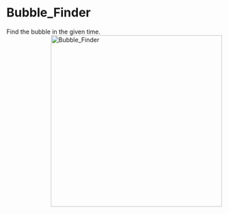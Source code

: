 # Bubble_Finder
Find the bubble in the given time.
<img align="right" alt="Bubble_Finder" width="400" src="https://github.com/itzzmevishal/Bubble_Finder/assets/95158494/26e54033-921d-4dcc-92dc-6bfc9e02949e">
